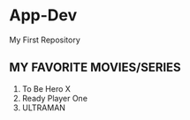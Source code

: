 # App-Dev
My First Repository

## MY FAVORITE MOVIES/SERIES
1. To Be Hero X
2. Ready Player One
3. ULTRAMAN




